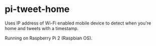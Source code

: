 # pi-tweet-home
Uses IP address of Wi-Fi enabled mobile device to detect when you're home and tweets with a timestamp.

Running on Raspberry Pi 2 (Raspbian OS).
